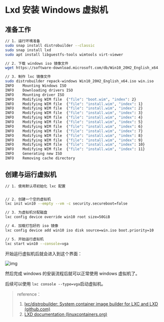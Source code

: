 # Lxd 安装 Windows 虚拟机

## 准备工作

```bash
// 1. 运行环境准备
sudo snap install distrobuilder --classic
sudo snap install lxd
sudo apt install libguestfs-tools wimtools virt-viewer

// 2. 下载 windows iso 镜像文件
wget https://software-download.microsoft.com/db/Win10_20H2_English_x64.iso?t=d94b7d1c-76a5-4fc9-9372-0c7e2b74c388&e=1640042095&h=efb6561a35f49728f432c77a95eed3fe

// 3. 制作 lxc 镜像文件
sudo distrobuilder repack-windows Win10_20H2_English_x64.iso win.iso
INFO	Mounting Windows ISO
INFO	Downloading drivers ISO
INFO	Mounting driver ISO
INFO	Modifying WIM file	{"file": "boot.wim", "index": 2}
INFO	Modifying WIM file	{"file": "install.wim", "index": 1}
INFO	Modifying WIM file	{"file": "install.wim", "index": 2}
INFO	Modifying WIM file	{"file": "install.wim", "index": 3}
INFO	Modifying WIM file	{"file": "install.wim", "index": 4}
INFO	Modifying WIM file	{"file": "install.wim", "index": 5}
INFO	Modifying WIM file	{"file": "install.wim", "index": 6}
INFO	Modifying WIM file	{"file": "install.wim", "index": 7}
INFO	Modifying WIM file	{"file": "install.wim", "index": 8}
INFO	Modifying WIM file	{"file": "install.wim", "index": 9}
INFO	Modifying WIM file	{"file": "install.wim", "index": 10}
INFO	Modifying WIM file	{"file": "install.wim", "index": 11}
INFO	Generating new ISO
INFO	Removing cache directory
```

## 创建与运行虚拟机

```bash
// 1. 使用默认项初始化 lxc 配置


// 2. 创建一个空的虚拟机
lxc init win10 --empty --vm -c security.secureboot=false

// 3. 为虚拟机分配磁盘
lxc config device override win10 root size=50GiB

// 4. 加载打包好的 iso 镜像
lxc config device add win10 iso disk source=win.iso boot.priority=10

// 5. 开始运行虚拟机
lxc start win10 --console=vga
```

开始运行虚拟机后就会进入到这个界面：

![img](http://blog-img-figure.oss-cn-chengdu.aliyuncs.com/img/1640310873445822500.png)

然后完成 windows 的安装流程后就可以正常使用 windows 虚拟机了。

后续可以使用 `lxc console --type=vga`启动虚拟机。



> reference：
>
> 1. [lxc/distrobuilder: System container image builder for LXC and LXD (github.com)](https://github.com/lxc/distrobuilder)
> 2. [LXD documentation (linuxcontainers.org)](https://linuxcontainers.org/lxd/docs/master/)
